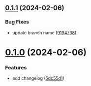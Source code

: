 ## [0.1.1](https://github.com/juliabeatrice/greetings-ci/compare/v0.1.0...v0.1.1) (2024-02-06)


### Bug Fixes

* update branch name ([9194738](https://github.com/juliabeatrice/greetings-ci/commit/91947383ae467d04cbcab19a49ed166897ec5762))



# [0.1.0](https://github.com/juliabeatrice/greetings-ci/compare/5dc55d11a1559c7882553bba00bc350b535cb999...v0.1.0) (2024-02-06)


### Features

* add changelog ([5dc55d1](https://github.com/juliabeatrice/greetings-ci/commit/5dc55d11a1559c7882553bba00bc350b535cb999))



